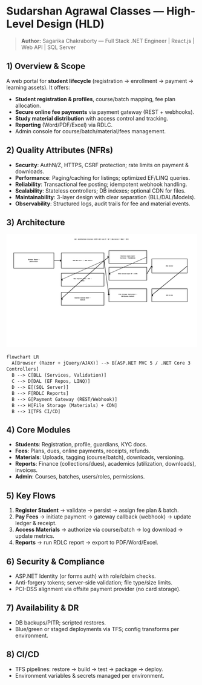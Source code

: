 # Sudarshan Agrawal Classes — High-Level Design (HLD)

> **Author:** Sagarika Chakraborty — Full Stack .NET Engineer | React.js | Web API | SQL Server

## 1) Overview & Scope
A web portal for **student lifecycle** (registration → enrollment → payment → learning assets). It offers:
- **Student registration & profiles**, course/batch mapping, fee plan allocation.
- **Secure online fee payments** via payment gateway (REST + webhooks).
- **Study material distribution** with access control and tracking.
- **Reporting** (Word/PDF/Excel) via RDLC.
- Admin console for course/batch/material/fees management.

## 2) Quality Attributes (NFRs)
- **Security**: AuthN/Z, HTTPS, CSRF protection; rate limits on payment & downloads.
- **Performance**: Paging/caching for listings; optimized EF/LINQ queries.
- **Reliability**: Transactional fee posting; idempotent webhook handling.
- **Scalability**: Stateless controllers; DB indexes; optional CDN for files.
- **Maintainability**: 3-layer design with clear separation (BLL/DAL/Models).
- **Observability**: Structured logs, audit trails for fee and material events.

## 3) Architecture
![Architecture](./architecture.png)

```mermaid
flowchart LR
  A[Browser (Razor + jQuery/AJAX)] --> B[ASP.NET MVC 5 / .NET Core 3 Controllers]
  B --> C[BLL (Services, Validation)]
  C --> D[DAL (EF Repos, LINQ)]
  D --> E[(SQL Server)]
  B --> F[RDLC Reports]
  B --> G[Payment Gateway (REST/Webhook)]
  B --> H[File Storage (Materials) + CDN]
  B --> I[TFS CI/CD]
```

## 4) Core Modules
- **Students**: Registration, profile, guardians, KYC docs.
- **Fees**: Plans, dues, online payments, receipts, refunds.
- **Materials**: Uploads, tagging (course/batch), downloads, versioning.
- **Reports**: Finance (collections/dues), academics (utilization, downloads), invoices.
- **Admin**: Courses, batches, users/roles, permissions.

## 5) Key Flows
1. **Register Student** → validate → persist → assign fee plan & batch.
2. **Pay Fees** → initiate payment → gateway callback (webhook) → update ledger & receipt.
3. **Access Materials** → authorize via course/batch → log download → update metrics.
4. **Reports** → run RDLC report → export to PDF/Word/Excel.

## 6) Security & Compliance
- ASP.NET Identity (or forms auth) with role/claim checks.
- Anti-forgery tokens; server-side validation; file type/size limits.
- PCI-DSS alignment via offsite payment provider (no card storage).

## 7) Availability & DR
- DB backups/PITR; scripted restores.
- Blue/green or staged deployments via TFS; config transforms per environment.

## 8) CI/CD
- TFS pipelines: restore → build → test → package → deploy.
- Environment variables & secrets managed per environment.
